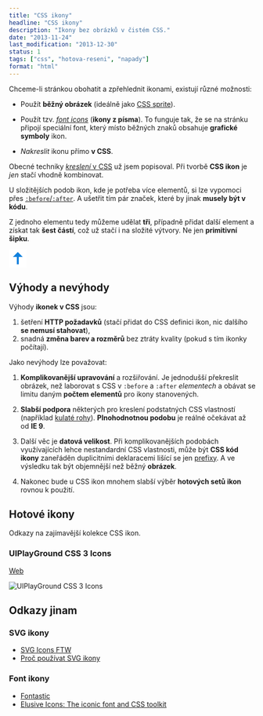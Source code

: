```yaml
---
title: "CSS ikony"
headline: "CSS ikony"
description: "Ikony bez obrázků v čistém CSS."
date: "2013-11-24"
last_modification: "2013-12-30"
status: 1
tags: ["css", "hotova-reseni", "napady"]
format: "html"
---
```


<p>Chceme-li stránkou obohatit a zpřehlednit ikonami, existují různé možnosti:</p>

<ul>
  <li>
    <p>Použít <b>běžný obrázek</b> (ideálně jako <a href="/css-sprite">CSS sprite</a>).</p></li>
  <li>
    <p>Použít tzv. <a href="/font-ikony"><i>font icons</i></a> (<b>ikony z písma</b>). To funguje tak, že se na stránku připojí speciální font, který místo běžných znaků obsahuje <b>grafické symboly</b> ikon.</p></li>
  <li>
    <p><i>Nakreslit</i> ikonu přímo <b>v CSS</b>.</p></li>
</ul>

<p>Obecné techniky <a href="/css-kresleni"><i>kreslení</i> v CSS</a> už jsem popisoval. Při tvorbě <b>CSS ikon</b> je <i>jen</i> stačí vhodně kombinovat.</p>

<p>U složitějších podob ikon, kde je potřeba více elementů, si lze vypomoci přes <a href="/css-selektory#before-after"><code>:before</code>/<code>:after</code></a>. A ušetřit tím pár značek, které by jinak <b>musely být v kódu</b>.</p>

<p>Z jednoho elementu tedy můžeme udělat <b>tři</b>, případně přidat další element a získat tak <b>šest částí</b>, což už stačí i na složité výtvory. Ne jen <b>primitivní šipku</b>.</p>

<div class="live">
  <style>
    .ico {width: 36px; height: 36px; display: inline-block; position: relative; background: #fff;}
    .ico:before, .ico:after {position: absolute; content: ""} 
    .sipka:before {border: 10px solid transparent; border-bottom-color: #1081DD; left: 8px; top: -5px}
    .sipka:after {width: 4px; height: 20px; background: #1081DD; left: 16px; top: 10px}
  </style>
  <i class="ico sipka"></i>
</div>

<h2 id="vyhody">Výhody a nevýhody</h2>
<p>Výhody <b>ikonek v CSS</b> jsou:</p>

<ol>
  <li>šetření <b>HTTP požadavků</b> (stačí přidat do CSS definici ikon, nic dalšího <b>se nemusí stahovat</b>),</li>
  <li>snadná <b>změna barev a rozměrů</b> bez ztráty kvality (pokud s tím ikonky počítají).</li>
</ol>

<p>Jako nevýhody lze považovat:</p>

<ol>
  <li>
    <p><b>Komplikovanější upravování</b> a rozšiřování. Je jednodušší překreslit obrázek, než laborovat s CSS v <code>:before</code> a <code>:after</code> <i>elementech</i> a obávat se limitu daným <b>počtem elementů</b> pro ikony stanovených.</p></li>
  
  <li>
    <p><b>Slabší podpora</b> některých pro kreslení podstatných CSS vlastností (například <a href="/border-radius">kulaté rohy</a>). <b>Plnohodnotnou podobu</b> je reálné očekávat až od <b>IE 9</b>.</p></li>
  
  <li>
    <p>Další věc je <b>datová velikost</b>. Při komplikovanějších podobách využívajících lehce nestandardní CSS vlastnosti, může být <b>CSS kód ikony</b> zaneřáděn duplicitními deklaracemi lišící se jen <a href="/css-prefixy">prefixy</a>. A ve výsledku tak být objemnější než běžný <b>obrázek</b>.</p></li>
  
  <li>
    <p>Nakonec bude u CSS ikon mnohem slabší výběr <b>hotových setů ikon</b> rovnou k použití.</p></li>
</ol>
  
<h2 id="hotove-ikony">Hotové ikony</h2>
<p>Odkazy na zajímavější kolekce CSS ikon.</p>

<h3 id="uiplayground">UIPlayGround CSS 3 Icons</h3>
<p><a href="http://www.uiplayground.in/css3-icons/" class="button">Web</a></p>
<p><img src="/files/css-ikony/uiplayground.png" alt="UIPlayGround CSS 3 Icons" class="border"></p>

<h2 id="odkazy">Odkazy jinam</h2>

<h3 id="svg">SVG ikony</h3>
<ul>
  <li><a href="http://tympanus.net/codrops/2013/11/27/svg-icons-ftw">SVG Icons FTW</a></li>
  <!--<li><a href="http://iconmelon.com/">SVG ikony</a> (od <b>IE 9</b>).</li>-->
  <li><a href="http://ianfeather.co.uk/ten-reasons-we-switched-from-an-icon-font-to-svg/">Proč používat SVG ikony</a></li>
</ul>

<h3 id="font">Font ikony</h3>
<ul>
  <li><a href="http://fontastic.me/">Fontastic</a></li>
  <li><a href="http://elusiveicons.com/">Elusive Icons: The iconic font and CSS toolkit</a></li>
</ul>